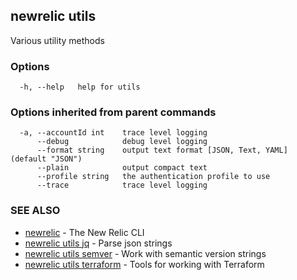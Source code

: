## newrelic utils

Various utility methods

### Options

```
  -h, --help   help for utils
```

### Options inherited from parent commands

```
  -a, --accountId int    trace level logging
      --debug            debug level logging
      --format string    output text format [JSON, Text, YAML] (default "JSON")
      --plain            output compact text
      --profile string   the authentication profile to use
      --trace            trace level logging
```

### SEE ALSO

* [newrelic](newrelic.md)	 - The New Relic CLI
* [newrelic utils jq](newrelic_utils_jq.md)	 - Parse json strings
* [newrelic utils semver](newrelic_utils_semver.md)	 - Work with semantic version strings
* [newrelic utils terraform](newrelic_utils_terraform.md)	 - Tools for working with Terraform

